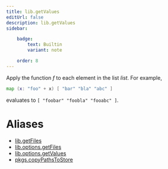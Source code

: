 ```yaml
---
title: lib.getValues
editUrl: false
description: lib.getValues
sidebar:

    badge:
        text: Builtin
        variant: note

    order: 8
---
```


Apply the function *f* to each element in the list *list*. For
example,

```nix
map (x: "foo" + x) [ "bar" "bla" "abc" ]
```

evaluates to `[ "foobar" "foobla" "fooabc" ]`.


# Aliases

- [lib.getFiles](/nix-doc-comments/reference/lib/lib-getfiles)
- [lib.options.getFiles](/nix-doc-comments/reference/lib/options/lib-options-getfiles)
- [lib.options.getValues](/nix-doc-comments/reference/lib/options/lib-options-getvalues)
- [pkgs.copyPathsToStore](/nix-doc-comments/reference/pkgs/pkgs-copypathstostore)


